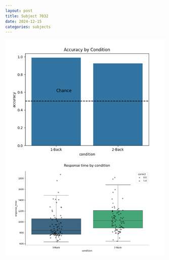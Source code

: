 ```yaml
---
layout: post
title: Subject 7032
date: 2024-12-15
categories: subjects
---
```


![](data/7032/run-4/7032_ATS_acc.png)
![](data/7032/run-4/7032_ATS_rt.png)
